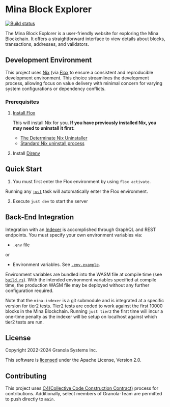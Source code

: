 # Mina Block Explorer

[![Build status](https://badge.buildkite.com/1f8c338cb4ede4e41a4d84de89479fb2eddf9a6f64b72dcf36.svg?branch=main)](https://buildkite.com/granola/mina-block-explorer)

The Mina Block Explorer is a user-friendly website for exploring the Mina
Blockchain. It offers a straightforward interface to view details about blocks,
transactions, addresses, and validators.

## Development Environment

This project uses [Nix](https://nix.dev) (via [Flox](https://flox.dev) to ensure a consistent and reproducible development
environment. This choice streamlines the development process, allowing focus on value delivery with minimal concern for varying system configurations or
dependency conflicts.

### Prerequisites

1. [Install Flox](https://flox.dev/docs/install-flox/)

   This will install Nix for you.
   __If you have previously installed Nix, you may need to uninstall it first:__

   - [The Determinate Nix Uninstaller](https://github.com/DeterminateSystems/nix-installer#uninstalling)
   - [Standard Nix uninstall process](https://nix.dev/manual/nix/2.24/installation/uninstall)

2. Install [Direnv](https://direnv.net/)

## Quick Start

1. You must first enter the Flox environment by using `flox activate`.

Running any [`just`](Justfile) task will automatically enter the Flox environment.

2. Execute `just dev` to start the server

## Back-End Integration

Integration with an [Indexer](https://github.com/Granola-Team/mina-indexer) is
accomplished through GraphQL and REST endpoints. You must specify your
own environment variables via:

- `.env` file

or

- Environment variables. See [`.env.example`](.env.example).

Environment variables are bundled into the WASM file at compile time (see
[`build.rs`](build.rs)). With the intended environment variables specified at compile time,
the production WASM file may be deployed without any further configuration
required.

Note that the `mina-indexer` is a git submodule and is integrated at a specific version
for tier2 tests. Tier2 tests are coded to work against the first 10000 blocks in the
Mina Blockchain. Running `just tier2` the first time will incur a one-time penalty as the
indexer will be setup on localhost against which tier2 tests are run.

## License

Copyright 2022-2024 Granola Systems Inc.

This software is [licensed](LICENSE) under the Apache License, Version 2.0.

## Contributing

This project uses [C4(Collective Code Construction
Contract)](https://rfc.zeromq.org/spec/42/) process for contributions.
Additionally, select members of Granola-Team are permitted to push directly to
`main`.

